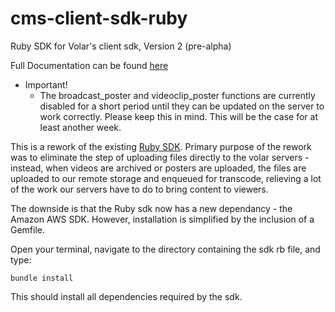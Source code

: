 cms-client-sdk-ruby
==================

Ruby SDK for Volar's client sdk, Version 2 (pre-alpha)

Full Documentation can be found [here](http://volarvideo.github.io/cms-client-sdk-ruby/frames.html)

 + Important!
   + The broadcast_poster and videoclip_poster functions are currently disabled for a short period until they can be updated on the server to work correctly.  Please keep this in mind.  This will be the case for at least another week.

This is a rework of the existing [Ruby SDK](https://github.com/volarvideo/cms-client-sdk).  Primary purpose of the rework was to eliminate the step of uploading files directly to the volar servers - instead, when videos are archived or posters are uploaded, the files are uploaded to our remote storage and enqueued for transcode, relieving a lot of the work our servers have to do to bring content to viewers.

The downside is that the Ruby sdk now has a new dependancy - the Amazon AWS SDK.  However, installation is simplified by the inclusion of a Gemfile.

Open your terminal, navigate to the directory containing the sdk rb file, and type:

`bundle install`

This should install all dependencies required by the sdk.
